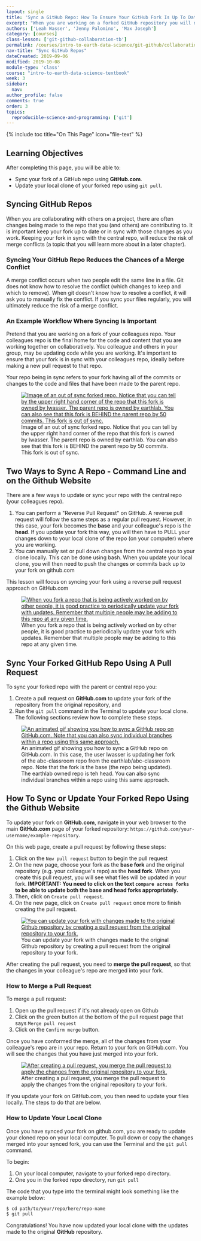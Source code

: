```yaml
---
layout: single
title: 'Sync a GitHub Repo: How To Ensure Your GitHub Fork Is Up To Date'
excerpt: "When you are working on a forked GitHub repository you will need to update your files frequently. Learn how to update your GitHub fork using a reverse pull request."
authors: ['Leah Wasser', 'Jenny Palomino', 'Max Joseph']
category: [courses]
class-lesson: ['git-github-collaboration-tb']
permalink: /courses/intro-to-earth-data-science/git-github/collaboration/update-github-repositories-with-changes-by-others/
nav-title: "Sync GitHub Repos"
dateCreated: 2019-09-06
modified: 2019-10-08
module-type: 'class'
course: "intro-to-earth-data-science-textbook"
week: 3
sidebar:
  nav:
author_profile: false
comments: true
order: 3
topics:
  reproducible-science-and-programming: ['git']
---
```

{% include toc title="On This Page" icon="file-text" %}

<div class='notice--success' markdown="1">

## <i class="fa fa-graduation-cap" aria-hidden="true"></i> Learning Objectives

After completing this page, you will be able to:

* Sync your fork of a GitHub repo using **GitHub.com**.
* Update your local clone of your forked repo using `git pull`.

</div>


## Syncing GitHub Repos

When you are collaborating with others on a project, there are often changes
being made to the repo that you (and others) are contributing to. It is important keep your fork
up to date or in sync with those changes as you work. Keeping your fork in sync
with the central repo, will reduce the risk of merge conflicts (a topic that you will learn more about in a later chapter).

### Syncing Your GitHub Repo Reduces the Chances of a Merge Conflict

A merge conflict occurs when two people edit the same line in a file. Git does not know how to resolve the conflict (which changes to keep and which to remove). When git doesn't know how to resolve a conflict, it will ask you to manually fix the conflict. If you sync your files regularly, you will ultimately reduce the risk of a merge conflict.


### An Example Workflow Where Syncing Is Important

Pretend that you are working on a fork of your colleagues repo. Your colleagues repo is the final home for the code and content that you are working together on collaboratively. You colleague and others in your group, may be updating code while you are working. It's important to ensure that your fork is in sync with your colleagues repo, ideally before making a new pull request to that repo.

Your repo being in sync refers to your fork having all of the commits or changes
to the code and files that have been made to the parent repo.

<figure>
 <a href="{{ site.url }}/images/earth-analytics/git-version-control/github-commits-behind-master-abc.png">
 <img src="{{ site.url }}/images/earth-analytics/git-version-control/github-commits-behind-master-abc.png" alt="Image of an out of sync forked repo. Notice that you can tell by the upper right hand corner of the repo that this fork is owned by lwasser. The parent repo is owned by earthlab. You can also see that this fork is BEHIND the parent repo by 50 commits. This fork is out of sync."></a>
 <figcaption>Image of an out of sync forked repo. Notice that you can tell by the upper right hand corner of the repo that this fork is owned by lwasser. The parent repo is owned by earthlab. You can also see that this fork is BEHIND the parent repo by 50 commits. This fork is out of sync.
 </figcaption>
</figure>


## Two Ways to Sync A Repo - Command Line and on the Github Website
There are a few ways to update or sync your repo with the central repo (your colleagues repo).

1. You can perform a "Reverse Pull Request" on GitHub. A reverse pull request will follow the same steps as a regular pull request. However, in this case, your fork becomes the **base** and your colleague's repo is the **head**. If you update your fork this way, you will then have to PULL your changes down to your local clone of the repo (on your computer) where you are working.  
2. You can manually set or pull down changes from the central repo to your clone locally. This can be done using bash. When you update your local clone, you will then need to push the changes or commits back up to your fork on github.com

This lesson will focus on syncing your fork using a reverse pull request approach on GitHub.com

<figure>
 <a href="{{ site.url }}/images/earth-analytics/git-version-control/git-fork-clone-flow-neon.png">
 <img src="{{ site.url }}/images/earth-analytics/git-version-control/git-fork-clone-flow-neon.png" alt="When you fork a repo that is being actively worked on by other people, it is good practice to periodically update your fork with updates. Remember that multiple people may be adding to this repo at any given time."></a>
 <figcaption>When you fork a repo that is being actively worked on by other people, it is good practice to periodically update your fork with updates. Remember that multiple people may be adding to this repo at any given time.
 </figcaption>
</figure>

## Sync Your Forked GitHub Repo Using A Pull Request

To sync your forked repo with the parent or central repo you:

1. Create a pull request on **GitHub.com** to update your fork of the repository from the original repository, and
2. Run the `git pull` command in the Terminal to update your local clone. The following sections review how to complete these steps.

<figure>
 <a href="{{ site.url }}/images/earth-analytics/git-version-control/github-sync-repo.gif">
 <img src="{{ site.url }}/images/earth-analytics/git-version-control/github-sync-repo.gif" alt="An animated gif showing you how to sync a GitHub repo on GitHub.com. Note that you can also sync individual branches within a repo using this same approach."></a>
 <figcaption>An animated gif showing you how to sync a GitHub repo on GitHub.com. In this case, the user lwasser is updating her fork of the abc-classroom repo from the earthlab/abc-classroom repo. Note that the fork is the base (the repo being updated). The earthlab owned repo is teh head. You can also sync individual branches within a repo using this same approach.
 </figcaption>
</figure>

## How To Sync or Update Your Forked Repo Using the Github Website

To update your fork on **GitHub.com**, navigate in your web browser to the main **GitHub.com** page of your forked repository: `https://github.com/your-username/example-repository`.

On this web page, create a pull request by following these steps:
1. Click on the `New pull request` button to begin the pull request
2. On the new page, choose your fork as the **base fork** and the original repository (e.g. your colleague's repo) as the **head fork**.
   When you create this pull request, you will see what files will be updated in your fork. **IMPORTANT: You need to click on the text `compare across forks` to be able to update both the base and head forks appropriately.**
4. Then, click on `Create pull request`.
5. On the new page, click on `Create pull request` once more to finish creating the pull request.

<figure>
 <a href="{{ site.url }}/images/earth-analytics/git-version-control/github-create-reverse-pull-request.gif">
 <img src="{{ site.url }}/images/earth-analytics/git-version-control/github-create-reverse-pull-request.gif" alt="You can update your fork with changes made to the original Github repository by creating a pull request from the original repository to your fork."></a>
 <figcaption> You can update your fork with changes made to the original Github repository by creating a pull request from the original repository to your fork.
 </figcaption>
</figure>

After creating the pull request, you need to **merge the pull request**, so that the changes in your colleague's repo are merged into your fork.

### How to Merge a Pull Request

To merge a pull request:

1. Open up the pull request if it's not already open on Github
2. Click on the green button at the bottom of the pull request page that says `Merge pull request`
3. Click on the `Confirm merge` button.  

Once you have conformed the merge, all of the changes from your colleague's
repo are in your repo. Return to your fork on GitHub.com. You will see the
changes that you have just merged into your fork.

<figure>
 <a href="{{ site.url }}/images/earth-analytics/git-version-control/github-merge-reverse-pull-request.gif">
 <img src="{{ site.url }}/images/earth-analytics/git-version-control/github-merge-reverse-pull-request.gif" alt="After creating a pull request, you merge the pull request to apply the changes from the original repository to your fork."></a>
 <figcaption> After creating a pull request, you merge the pull request to apply the changes from the original repository to your fork.
 </figcaption>
</figure>

If you update your fork on GitHub.com, you then need to update your files locally. The steps to do that are below.

### How to Update Your Local Clone

Once you have synced your fork on github.com, you are ready to update your cloned repo on your local computer. To pull down or copy the changes merged into your synced fork, you can use the Terminal and the `git pull` command.

To begin:

1. On your local computer, navigate to your forked repo directory.
2. One you in the forked repo directory, run `git pull`

The code that you type into the terminal might look something like the example
below:

```bash
$ cd path/to/your/repo/here/repo-name
$ git pull
```

Congratulations! You have now updated your local clone with the updates made to the original **GitHub** repository.



